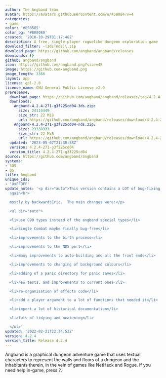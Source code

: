 ```yaml
---
author: The Angband team
avatar: https://avatars.githubusercontent.com/u/458884?v=4
categories:
- game
color: '#858585'
color_bg: '#808080'
created: '2010-10-29T01:17:48Z'
description: A free, single-player roguelike dungeon exploration game
download_filter: -(3ds|nds)\.zip
download_page: https://github.com/angband/angband/releases
downloads: {}
github: angband/angband
icon: https://github.com/angband.png?size=48
image: https://github.com/angband.png
image_length: 3366
layout: app
license: gpl-2.0
license_name: GNU General Public License v2.0
prerelease:
  download_page: https://github.com/angband/angband/releases/tag/4.2.4-271-g3f225cd04
  downloads:
    Angband-4.2.4-271-g3f225cd04-3ds.zip:
      size: 24114449
      size_str: 22 MiB
      url: https://github.com/angband/angband/releases/download/4.2.4-271-g3f225cd04/Angband-4.2.4-271-g3f225cd04-3ds.zip
    Angband-4.2.4-271-g3f225cd04-nds.zip:
      size: 23330333
      size_str: 22 MiB
      url: https://github.com/angband/angband/releases/download/4.2.4-271-g3f225cd04/Angband-4.2.4-271-g3f225cd04-nds.zip
  updated: '2023-05-07T21:30:58Z'
  version: 4.2.4-271-g3f225cd04
  version_title: 4.2.4-271-g3f225cd04
source: https://github.com/angband/angband
systems:
- 3DS
- DS
title: Angband
unique_ids:
- '0xFF3FF'
update_notes: '<p dir="auto">This version contains a LOT of bug-fixing and code improvements,
  again<br>

  mostly by backwardsEric.  The main changes were:</p>

  <ul dir="auto">

  <li>use C99 types instead of the angband special types</li>

  <li>Single Combat maybe finally bug-free</li>

  <li>improvements to the birth process</li>

  <li>improvements to the NDS port</li>

  <li>many improvements to auto-building and all the front ends</li>

  <li>improvements to changing of background colours</li>

  <li>adding of a panic directory for panic saves</li>

  <li>new tests, and improvements to current ones</li>

  <li>re-organisation of effects code</li>

  <li>add a player argument to a lot of functions that needed it</li>

  <li>import a lot of historical documentation</li>

  <li>lots of tidying and neatening</li>

  </ul>'
updated: '2022-02-21T22:34:53Z'
version: 4.2.4
version_title: Release 4.2.4
---
```

Angband is a graphical dungeon adventure game that uses textual characters to represent the walls and floors of a dungeon and the inhabitants therein, in the vein of games like NetHack and Rogue. If you need help in-game, press ?.